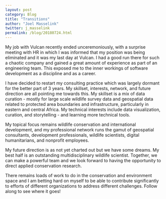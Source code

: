 ```yaml
---
layout: post
category: Blog
title: "Transitions"
author: "Joel Masselink"
twitter: j_masselink
permalink: /blog/20180724.html
---
```


My job with Vulcan recently ended unceremoniously, with a surprise meeting with HR in which I was informed that my position was being eliminated and it was my last day at Vulcan. I had a good run there for such a chaotic company and gained a great amount of experience as part of an engineering team. This exposed me to the inner workings of software development as a discipline and as a career.

I have decided to restart my consulting practice which was largely dormant for the better part of 3 years. My skillset, interests, network, and future direction are all pointing me towards this. My skillset is a mix of data curation - mostly for large scale wildlife survey data and geospatial data related to protected area boundaries and infrastructure, particularly in eastern and central Africa. My technical interests include data visualization, curation, and storytelling - and learning more technical tools.

My topical focus remains wildlife conservation and international development, and my professional network runs the gamut of geospatial consultants, development professionals, wildlife scientists, digital humanitarians, and nonprofit employees.

My future direction is as not yet charted out but we have some dreams. My best half is an outstanding multidisciplinary wildlife scientist. Together, we can make a powerful team and we look forward to having the opportunity to direct applied conservation research.

There remains loads of work to do in the conservation and environment space and I am betting hard on myself to be able to contribute significantly to efforts of different organizations to address different challenges. Follow along to see where it goes!
